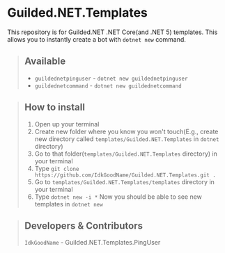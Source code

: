 # Guilded.NET.Templates

This repository is for Guilded.NET .NET Core(and .NET 5) templates. This allows you to instantly create a bot with `dotnet new` command.

> ## Available
> - `guildednetpinguser` - `dotnet new guildednetpinguser`
> - `guildednetcommand` - `dotnet new guildednetcommand`

> ## How to install
> 1. Open up your terminal
> 2. Create new folder where you know you won't touch(E.g., create new directory called `templates/Guilded.NET.Templates` in `dotnet` directory)
> 3. Go to that folder(`templates/Guilded.NET.Templates` directory) in your terminal
> 4. Type `git clone https://github.com/IdkGoodName/Guilded.NET.Templates.git .`
> 5. Go to `templates/Guilded.NET.Templates/templates` directory in your terminal
> 6. Type `dotnet new -i *`
> Now you should be able to see new templates in `dotnet new`

> ## Developers & Contributors
> `IdkGoodName` - Guilded.NET.Templates.PingUser